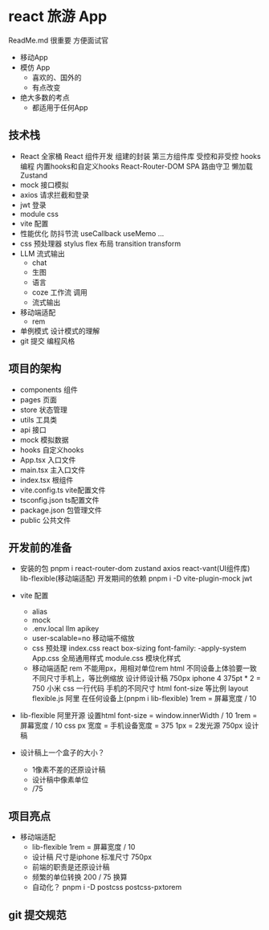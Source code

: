 # react 旅游 App
ReadMe.md 很重要  方便面试官
- 移动App
- 模仿 App
    - 喜欢的、国外的
    - 有点改变
- 绝大多数的考点
    - 都适用于任何App

## 技术栈
- React 全家桶
    React 组件开发
    组建的封装
    第三方组件库
    受控和非受控
    hooks编程  内置hooks和自定义hooks
    React-Router-DOM
        SPA
        路由守卫
        懒加载
    Zustand
- mock 接口模拟
- axios 请求拦截和登录
- jwt 登录
- module css
- vite  配置
- 性能优化
    防抖节流
    useCallback useMemo ...
- css 预处理器  stylus
    flex 布局
    transition
    transform
- LLM 流式输出
    - chat
    - 生图
    - 语言
    - coze 工作流 调用
    - 流式输出
- 移动端适配
    - rem
- 单例模式  设计模式的理解
- git 提交 编程风格

## 项目的架构
- components   组件
- pages    页面
- store    状态管理
- utils    工具类
- api      接口
- mock     模拟数据
- hooks    自定义hooks
- App.tsx  入口文件
- main.tsx  主入口文件
- index.tsx  根组件
- vite.config.ts  vite配置文件
- tsconfig.json  ts配置文件
- package.json  包管理文件
- public  公共文件


## 开发前的准备
- 安装的包
    pnpm i react-router-dom zustand axios react-vant(UI组件库) lib-flexible(移动端适配)
    开发期间的依赖
    pnpm i -D vite-plugin-mock jwt
- vite 配置
    - alias
    - mock
    - .env.local
    llm apikey
    - user-scalable=no  移动端不缩放
    - css 预处理
        index.css   react
        box-sizing  font-family: -apply-system
        App.css     全局通用样式
        module.css  模块化样式
    - 移动端适配 rem
        不能用px，用相对单位rem html
        不同设备上体验要一致
        不同尺寸手机上，等比例缩放
        设计师设计稿 750px iphone 4   375pt * 2 = 750
        小米 
        css 一行代码  手机的不同尺寸 html font-size 等比例
        layout
        flexible.js 阿里 在任何设备上(pnpm i lib-flexible)
        1rem = 屏幕宽度 / 10
- lib-flexible
    阿里开源
    设置html font-size = window.innerWidth / 10
    1rem = 屏幕宽度 / 10
    css px 宽度 = 手机设备宽度 = 375
    1px = 2发光源
    750px 设计稿

- 设计稿上一个盒子的大小？
    - 1像素不差的还原设计稿
    - 设计稿中像素单位
    - /75

## 项目亮点
- 移动端适配
    - lib-flexible   1rem = 屏幕宽度 / 10
    - 设计稿 尺寸是iphone 标准尺寸 750px
    - 前端的职责是还原设计稿
    - 频繁的单位转换  200 / 75 换算
    - 自动化？
        pnpm i -D postcss postcss-pxtorem

## git 提交规范